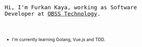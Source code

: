<p style="font-size:18px">
  <samp>
Hi, I'm Furkan Kaya, working as Software Developer at <a href="https://obss.com.tr/en/">OBSS Technology</a>.
  </samp>
</p>
 <br/>
 <br/>
 
 <ul>
  <li>I'm currently learning Golang, Vue.js and TDD.</li>
 </ul>

